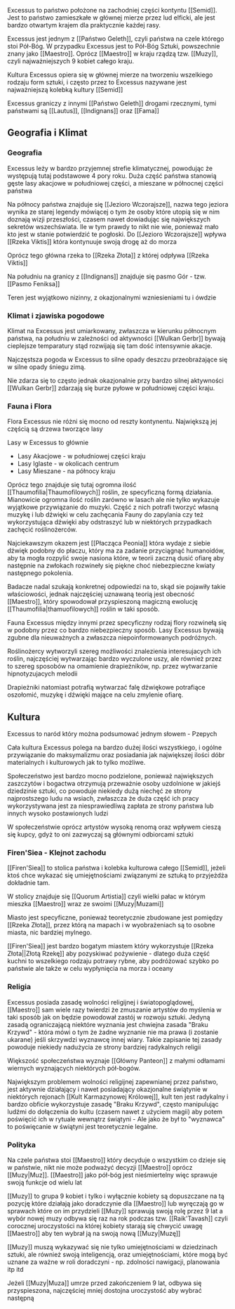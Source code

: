 

Excessus to państwo położone na zachodniej części kontyntu [[Semid]]. 
Jest to państwo zamieszkałe w głównej mierze przez lud elficki, ale jest bardzo otwartym krajem dla praktycznie każdej rasy.

Excessus jest jednym z [[Państwo Geleth]], czyli państwa na czele którego stoi Pół-Bóg. W przypadku Excessus jest to Pół-Bóg Sztuki, powszechnie znany jako [[Maestro]].
Oprócz [[Maestro]] w kraju rządzą tzw. [[Muzy]], czyli najważniejszych 9 kobiet całego kraju. 

Kultura Excessus opiera się w głównej mierze na tworzeniu wszelkiego rodzaju form sztuki, i często przez to Excessus nazywane jest najważniejszą kolebką kultury [[Semid]] 

Excessus graniczy z innymi [[Państwo Geleth]] drogami rzecznymi, tymi państwami są [[Lautus]], [[Indignans]] oraz [[Fama]]

## Geografia i Klimat
### Geografia

Excessus leży w bardzo przyjemnej strefie klimatycznej, powodując że występują tutaj podstawowe 4 pory roku. Duża część państwa stanowią gęste lasy akacjowe w południowej części, a mieszane w północnej części państwa

Na północy państwa znajduje się [[Jezioro Wczorajsze]], nazwa tego jeziora wynika ze starej legendy mówiącej o tym że osoby które utopią się w nim doznają wizji przeszłości, czasem nawet dowiadując się największych sekretów wszechświata. Ile w tym prawdy to nikt nie wie, ponieważ mało kto jest w stanie potwierdzić te pogłoski.
Do [[Jezioro Wczorajsze]] wpływa [[Rzeka Viktis]] która kontynuuje swoją drogę aż do morza

Oprócz tego główna rzeka to [[Rzeka Złota]] z której odpływa [[Rzeka Viktis]]

Na południu na granicy z [[Indignans]] znajduje się pasmo Gór - tzw. [[Pasmo Feniksa]]

Teren jest wyjątkowo nizinny, z okazjonalnymi wzniesieniami tu i ówdzie

### Klimat i zjawiska pogodowe

Klimat na Excessus jest umiarkowany, zwłaszcza w kierunku północnym państwa, na południu w zależności od aktywności [[Wulkan Gerbr]] bywają cieplejsze temparatury stąd rozwijają się tam dość intensywnie akacje.

Najczęstsza pogoda w Excessus to silne opady deszczu przeobrażające się w silne opady śniegu zimą. 

Nie zdarza się to często jednak okazjonalnie przy bardzo silnej aktywności [[Wulkan Gerbr]] zdarzają się burze pyłowe w południowej części kraju. 

### Fauna i Flora

Flora Excessus nie różni się mocno od reszty kontynentu. Największą jej częścią są drzewa tworzące lasy

Lasy w Excessus to głównie
* Lasy Akacjowe - w południowej części kraju
* Lasy Iglaste - w okolicach centrum
* Lasy Mieszane - na północy kraju

Oprócz tego znajduje się tutaj ogromna ilość [[Thaumofilia|Thaumofilowych]] roślin, ze specyficzną formą działania. Mianowicie ogromna ilość roślin zarówno w lasach ale nie tylko wykazuje wyjątkowe przywiązanie do muzyki. Część z nich potrafi tworzyć własną muzykę i lub dźwięki w celu zachęcania Fauny do zapylania czy też wykorzystująca dźwięki aby odstraszyć lub w niektórych przypadkach zachęcić roślinożerców. 

Najciekawszym okazem jest [[Płacząca Peonia]] która wydaje z siebie dźwięk podobny do płaczu, który ma za zadanie przyciągnąć humanoidów, aby ta mogła rozpylić swoje nasiona które, w teorii zaczną dusić ofiarę aby następnie na zwłokach rozwineły się piękne choć niebezpieczne kwiaty następnego pokolenia.

Badacze nadal szukają konkretnej odpowiedzi na to, skąd sie pojawiły takie właściowości, jednak najczęściej uznawaną teorią jest obecność [[Maestro]], który spowodował przyspieszoną magiczną ewolucję [[Thaumofilia|thamuofilowych]] roślin w taki sposób.

Fauna Excessus między innymi przez specyficzny rodzaj flory rozwinełą się w podobny przez co bardzo niebezpieczny sposób. Lasy Excessus bywają zgubne dla nieuważnych a zwłaszcza niepoinformowanych podróżnych.

Roślinożercy wytworzyli szereg możliwości znalezienia interesujacych ich roślin, najczęściej wytwarzając bardzo wyczulone uszy, ale również przez to szereg sposobów na omamienie drapieżników, np. przez wytwarzanie hipnotyzujacych melodii

Drapieżniki natomiast potrafią wytwarzać falę dźwiękowe potrafiące oszołomić, muzykę i dźwięki mające na celu zmylenie ofiarę.


## Kultura

Excessus to naród który można podsumować jednym słowem - Pzepych

Cała kultura Excessus polega na bardzo dużej ilości wszystkiego, i ogólne przywiązanie do maksymalizmu oraz posiadania jak największej ilości dóbr materialnych i kulturowych jak to tylko możliwe.

Społeczeństwo jest bardzo mocno podzielone, ponieważ największych zaszczytów i bogactwa otrzymują przeważnie osoby uzdolnione w jakiejś dziedzinie sztuki, co powoduje niekiedy dużą niechęć ze strony najprostszego ludu na wsiach, zwłaszcza że duża część ich pracy wykorzystywana jest za niesprawiedliwą zapłata ze strony państwa lub innych wysoko postawionych ludzi

W społeczeństwie oprócz artystów wysoką renomą oraz wpływem cieszą się kupcy, gdyż to oni zazwyczaj są głównymi odbiorcami sztuki

### Firen'Siea - Klejnot zachodu

[[Firen'Siea]] to stolica państwa i kolebka kulturowa całego [[Semid]], jeżeli ktoś chce wykazać się umiejętnościami związanymi ze sztuką to przyjeżdża dokładnie tam. 

W stolicy znajduje się [[Quorum Artistia]] czyli wielki pałac w którym mieszka [[Maestro]] wraz ze swoimi [[Muzy|Muzami]]

Miasto jest specyficzne, ponieważ teoretycznie zbudowane jest pomiędzy [[Rzeka Złota]], przez którą na mapach i w wyobrażeniach są to osobne miasta, nic bardziej mylnego.

[[Firen'Siea]] jest bardzo bogatym miastem który wykorzystuje [[Rzeka Złota||Złotą Rzekę]] aby pozyskiwać pożywienie - dlatego duża część kuchni to wszelkiego rodzaju potrawy rybne, aby podróżować szybko po państwie ale także w celu wypłynięcia na morza i oceany

### Religia

Excessus posiada zasadę wolności religijnej i światopoglądowej, [[Maestro]] sam wiele razy twierdzi że zmuszanie artystów do myślenia w taki sposób jak on będzie powodował zastój w rozwoju sztuki. Jedyną zasadą ograniczającą niektóre wyznania jest chwiejna zasada "Braku Krzywd" - która mówi o tym że żadne wyznanie nie ma prawa (i zostanie ukarane) jeśli skrzywdzi wyznawcę innej wiary. Takie zapisanie tej zasady powoduje niekiedy nadużycia ze strony bardziej radykalnych religii

Większość społeczeństwa wyznaje [[Główny Panteon]] z małymi odłamami wiernych wyznających niektórych pół-bogów. 

Największym problemem wolności religijnej zapewnianej przez państwo, jest aktywnie działający i nawet posiadający okazjonalne świątynie w niektórych rejonach [[Kult Karmazynowej Królowej]], kult ten jest radykalny i bardzo obficie wykorzystuje zasadę "Braku Krzywd", często manipulując ludźmi do dołączenia do kultu (czasem nawet z użyciem magii) aby potem poświęcić ich w rytuale wewnątrz świątyni - Ale jako że był to "wyznawca" to poświęcanie w świątyni jest teoretycznie legalne.

### Polityka

Na czele państwa stoi [[Maestro]] który decyduje o wszystkim co dzieje się w państwie, nikt nie może podważyć decyzji [[Maestro]] oprócz [[Muzy|Muz]]. [[Maestro]] jako pół-bóg jest nieśmiertelny więc sprawuje swoją funkcje od wielu lat

[[Muzy]] to grupa 9 kobiet i tylko i wyłącznie kobiety są dopuszczane na tą pozycję które działają jako doradczynie dla [[Maestro]] lub wyręczają go w sprawach które on im przydzieli
[[Muzy]] sprawują swoją rolę przez 9 lat a wybór nowej muzy odbywa się raz na rok podczas tzw. [[Raik'Tavash]] czyli corocznej uroczystości na której kobiety starają się chwycić uwagę [[Maestro]] aby ten wybrał ją na swoją nową [[Muzy|Muzę]] 

[[Muzy]] muszą wykazywać się nie tylko umiejętnościami w dziedzinach sztuki, ale również swoją inteligencją, oraz umiejętnościami, które mogą być uznane za ważne w roli doradczyni - np. zdolności nawigacji, planowania itp itd

Jeżeli [[Muzy|Muza]] umrze przed zakończeniem 9 lat, odbywa się przyspieszona, najczęściej mniej dostojna uroczystość aby wybrać następną

